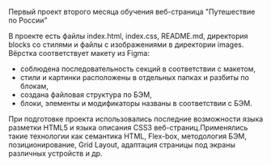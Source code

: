 Первый проект второго месяца обучения веб-страница "Путешествие по России"

В проекте есть файлы index.html, index.css, README.md, директория blocks со стилями и файлы с изображениями в директории images.
Вёрстка соответствует макету из Figma: 
- соблюдена последовательность секций в соответствии с макетом,
- стили и картинки расположены в отдельных папках и разбиты по блокам,
- создана файловая структура по БЭМ,
- блоки, элементы и модификаторы названы в соответствии с БЭМ.

При подготовке проекта использовались последние возможности языка разметки HTML5 и языка описания CSS3 веб-страниц.Применялись такие технологии как семантика HTML, Flex-box, методология БЭМ, позиционирование, Grid Layout, адаптация страницы под экраны различных устройств и др.
